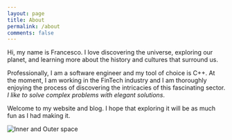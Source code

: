 ```yaml
---
layout: page
title: About
permalink: /about
comments: false
---
```


<div class="row justify-content-between">
<div class="col-md-8 pr-5">

<p>Hi, my name is Francesco. I love discovering the universe, exploring our planet,
and learning more about the history and cultures that surround us. 
</p>
<p>
Professionally, I am a software engineer and my tool of choice is C++. At the moment, I am working in the FinTech industry
and I am thoroughly enjoying the process of discovering the intricacies of this fascinating sector.
<i>I like to solve complex problems with elegant solutions</i>.<br></p>
<p>
Welcome to my website and blog. I hope that exploring it will be as much fun as I had making it. 
</p>

<p class="mb-5"><img class="shadow-lg" src="{{site.baseurl}}/assets/images/pinknblue_space.png" alt="Inner and Outer space" /></p>

</div>

<div class="col-md-4">

<div class="sticky-top sticky-top-80">
<!-- TODO -->

</div>
</div>
</div>
